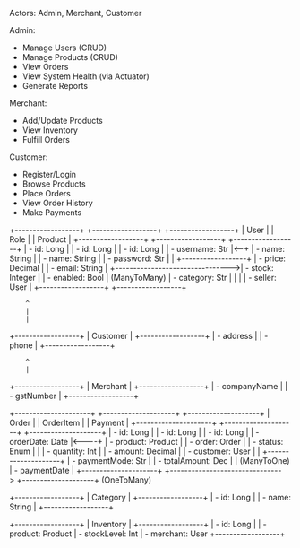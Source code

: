 Actors: Admin, Merchant, Customer

Admin:
 - Manage Users (CRUD)
 - Manage Products (CRUD)
 - View Orders
 - View System Health (via Actuator)
 - Generate Reports

Merchant:
 - Add/Update Products
 - View Inventory
 - Fulfill Orders

Customer:
 - Register/Login
 - Browse Products
 - Place Orders
 - View Order History
 - Make Payments


+------------------+        +------------------+         +------------------+
|     User         |        |      Role        |         |   Product        |
+------------------+        +------------------+         +------------------+
| - id: Long       |        | - id: Long       |         | - id: Long       |
| - username: Str  |<--+    | - name: String   |         | - name: String   |
| - password: Str  |   |    +------------------+         | - price: Decimal |
| - email: String  |   +-------------------------------->| - stock: Integer |
| - enabled: Bool  |        (ManyToMany)                 | - category: Str  |
|                  |                                     | - seller: User   |
+------------------+                                     +------------------+

        ^
        |
        |
+------------------+
|   Customer       |
+------------------+
| - address        |
| - phone          |
+------------------+

        ^
        |
+------------------+
|   Merchant       |
+------------------+
| - companyName    |
| - gstNumber      |
+------------------+

+---------------------+        +--------------------+         +--------------------+
|      Order          |        |    OrderItem       |         |   Payment          |
+---------------------+        +--------------------+         +--------------------+
| - id: Long          |        | - id: Long         |         | - id: Long         |
| - orderDate: Date   |<----+  | - product: Product |         | - order: Order     |
| - status: Enum      |     |  | - quantity: Int    |         | - amount: Decimal  |
| - customer: User    |     |  +--------------------+         | - paymentMode: Str |
| - totalAmount: Dec  |     |       (ManyToOne)              | - paymentDate      |
+---------------------+     +-------------------------------> +--------------------+
                            (OneToMany)

+------------------+
|   Category       |
+------------------+
| - id: Long       |
| - name: String   |
+------------------+

+------------------+
| Inventory        |
+------------------+
| - id: Long       |
| - product: Product
| - stockLevel: Int
| - merchant: User
+------------------+

